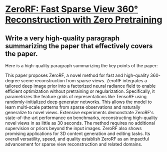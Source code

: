 # [ZeroRF: Fast Sparse View 360° Reconstruction with Zero Pretraining](https://arxiv.org/abs/2312.09249)

## Write a very high-quality paragraph summarizing the paper that effectively covers the paper.

 Here is a high-quality paragraph summarizing the key points of the paper:

This paper proposes ZeroRF, a novel method for fast and high-quality 360-degree scene reconstruction from sparse views. ZeroRF integrates a tailored deep image prior into a factorized neural radiance field to enable efficient optimization without pretraining or regularization. Specifically, it parametrizes the feature grids of representations like TensoRF using randomly-initialized deep generator networks. This allows the model to learn multi-scale patterns from sparse observations and naturally generalize to novel views. Extensive experiments demonstrate ZeroRF's state-of-the-art performance on benchmarks, reconstructing high-quality novel views in as little as 30 seconds. The method requires no additional supervision or priors beyond the input images. ZeroRF also shows promising applications for 3D content generation and editing tasks. Its overall versatility, speed, and quality establish ZeroRF as an impactful advancement for sparse view reconstruction and related domains.
